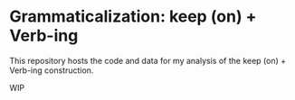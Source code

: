 # Grammaticalization: keep (on) + Verb-ing
This repository hosts the code and data for my analysis of the keep (on) + Verb-ing construction.

WIP
